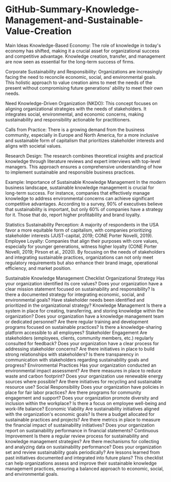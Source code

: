 # GitHub-Summary-Knowledge-Management-and-Sustainable-Value-Creation

Main Ideas
Knowledge-Based Economy: The role of knowledge in today's economy has shifted, making it a crucial asset for organizational success and competitive advantage. Knowledge creation, transfer, and management are now seen as essential for the long-term success of firms.

Corporate Sustainability and Responsibility: Organizations are increasingly facing the need to reconcile economic, social, and environmental goals. This holistic approach to value creation aims to meet the needs of the present without compromising future generations' ability to meet their own needs.

Need Knowledge-Driven Organization (NKDO): This concept focuses on aligning organizational strategies with the needs of stakeholders. It integrates social, environmental, and economic concerns, making sustainability and responsibility actionable for practitioners.

Calls from Practice: There is a growing demand from the business community, especially in Europe and North America, for a more inclusive and sustainable form of capitalism that prioritizes stakeholder interests and aligns with societal values.

Research Design: The research combines theoretical insights and practical knowledge through literature reviews and expert interviews with top-level managers. This approach ensures a comprehensive understanding of how to implement sustainable and responsible business practices.

Example: Importance of Sustainable Knowledge Management
In the modern business landscape, sustainable knowledge management is crucial for long-term success. For instance, companies that effectively manage knowledge to address environmental concerns can achieve significant competitive advantages. According to a survey, 90% of executives believe that sustainability is important, but only 60% of companies have a strategy for it. Those that do, report higher profitability and brand loyalty.

Statistics
Sustainability Perception: A majority of respondents in the USA favor a more equitable form of capitalism, with companies prioritizing stakeholder interests (JUST-capital, 2019; CONE Porter Novelli, 2019).
Employee Loyalty: Companies that align their purposes with core values, especially for younger generations, witness higher loyalty (CONE Porter Novelli, 2019; Pirson et al., 2020).
By focusing on the needs of stakeholders and integrating sustainable practices, organizations can not only meet regulatory requirements but also enhance their brand image, operational efficiency, and market position.

Sustainable Knowledge Management Checklist
Organizational Strategy
 Has your organization identified its core values?
 Does your organization have a clear mission statement focused on sustainability and responsibility?
 Is there a documented strategy for integrating economic, social, and environmental goals?
 Have stakeholder needs been identified and prioritized in the organizational strategy?
Knowledge Management
 Is there a system in place for creating, transferring, and storing knowledge within the organization?
 Does your organization have a knowledge management team or dedicated personnel?
 Are there regular training and development programs focused on sustainable practices?
 Is there a knowledge-sharing platform accessible to all employees?
Stakeholder Engagement
 Are stakeholders (employees, clients, community members, etc.) regularly consulted for feedback?
 Does your organization have a clear process for addressing stakeholder concerns?
 Are there initiatives in place to build strong relationships with stakeholders?
 Is there transparency in communication with stakeholders regarding sustainability goals and progress?
Environmental Practices
 Has your organization conducted an environmental impact assessment?
 Are there measures in place to reduce waste and carbon footprint?
 Does your organization use renewable energy sources where possible?
 Are there initiatives for recycling and sustainable resource use?
Social Responsibility
 Does your organization have policies in place for fair labor practices?
 Are there programs for community engagement and support?
 Does your organization promote diversity and inclusion within the workplace?
 Is there a focus on employee well-being and work-life balance?
Economic Viability
 Are sustainability initiatives aligned with the organization's economic goals?
 Is there a budget allocated for sustainable practices and projects?
 Are there metrics in place to measure the financial impact of sustainability initiatives?
 Does your organization report on sustainability performance in financial statements?
Continuous Improvement
 Is there a regular review process for sustainability and knowledge management strategies?
 Are there mechanisms for collecting and analyzing data on sustainability performance?
 Does your organization set and review sustainability goals periodically?
 Are lessons learned from past initiatives documented and integrated into future plans?
This checklist can help organizations assess and improve their sustainable knowledge management practices, ensuring a balanced approach to economic, social, and environmental goals.
